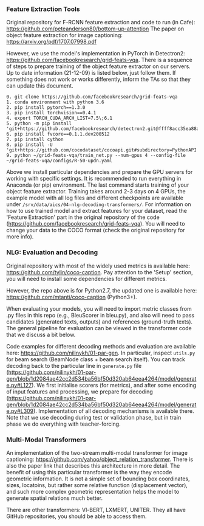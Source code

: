 ### Feature Extraction Tools

Original repository for F-RCNN feature extraction and code to run (in Cafe): https://github.com/peteanderson80/bottom-up-attention
The paper on object feature extraction for image captioning: https://arxiv.org/pdf/1707.07998.pdf

However, we use the model's implementation in PyTorch in Detectron2: https://github.com/facebookresearch/grid-feats-vqa.
There is a sequence of steps to prepare training of the object feature extractor on our servers. Up to date information (21-12-09) is listed below, just follow them. If something does not work or works differently, inform the TAs so that they can update this document.

```
0. git clone https://github.com/facebookresearch/grid-feats-vqa
1. conda environment with python 3.6
2. pip install pytorch==1.3.0
3. pip install torchvision==0.4.1
4. export TORCH_CUDA_ARCH_LIST=7.5\;6.1
5. python -m pip install 'git+https://github.com/facebookresearch/detectron2.git@ffff8acc35ea88ad1cb1806ab0f00b4c1c5dbfd9'
6. pip install fvcore==0.1.1.dev200512
7. pip install cython
8. pip install -U 'git+https://github.com/cocodataset/cocoapi.git#subdirectory=PythonAPI'
9. python ~/grid-feats-vqa/train_net.py --num-gpus 4 --config-file ~/grid-feats-vqa/configs/R-50-updn.yaml
```
Above we install particular dependencies and prepare the GPU servers for working with specific settings. It is recommended to run everything in Anaconda (or pip) environment. The last command starts training of your object feature extractor. Training takes around 2-3 days on 4 GPUs, the example model with all log files and different checkpoints are available under ```/srv/data/aics/04-nlg-decoding-transformers/```.
For information on how to use trained model and extract features for your dataset, read the 'Feature Extraction' part in the original repository of the code (https://github.com/facebookresearch/grid-feats-vqa). You will need to change your data to the COCO format (check the original repository for more info).

### NLG: Evaluation and Decoding

Original repository with most of the widely used metrics is available here: https://github.com/tylin/coco-caption.
Pay attention to the 'Setup' section, you will need to install some dependencies for different metrics.

However, the repo above is for Python2.7, the updated one is available here: https://github.com/mtanti/coco-caption (Python3+).

When evaluating your models, you will need to import metric classes from .py files in this repo (e.g., BleuScorer in bleu.py), and also will need to pass candidates (generated texts, outputs) and references (ground-truth texts). The general pipeline for evaluation can be viewed in the transformer code that we discuss a bit below.

Code examples for different decoding methods and evaluation are available here: https://github.com/nilinykh/01-par-gen.
In particular, inspect `utils.py` for beam search (BeamNode class + beam search itself). You can track decoding back to the particular line in `generate.py` file (https://github.com/nilinykh/01-par-gen/blob/1d2084ae42cc2d534ba56bf50d320ab64eea4264/model/generate.py#L127). We first initialise scorers (for metrics), and after some encoding of input features and processing, we prepare for decoding (https://github.com/nilinykh/01-par-gen/blob/1d2084ae42cc2d534ba56bf50d320ab64eea4264/model/generate.py#L309). Implementation of all decoding mechanisms is available there. Note that we use decoding during test or validation phase, but in train phase we do everything with teacher-forcing.

### Multi-Modal Transformers

An implementation of the two-stream multi-modal transformer for image captioning: https://github.com/yahoo/object_relation_transformer.
There is also the paper link that describes this architecture in more detail. The benefit of using this particular transformer is the way they encode geometric information. It is not a simple set of bounding box coordinates, sizes, locatoins, but rather some relative function (displacement vector), and such more complex geometric representation helps the model to generate spatial relations much better.

There are other transformers: Vl-BERT, LXMERT, UNITER. They all have GitHub repositories, you should be able to access them.
